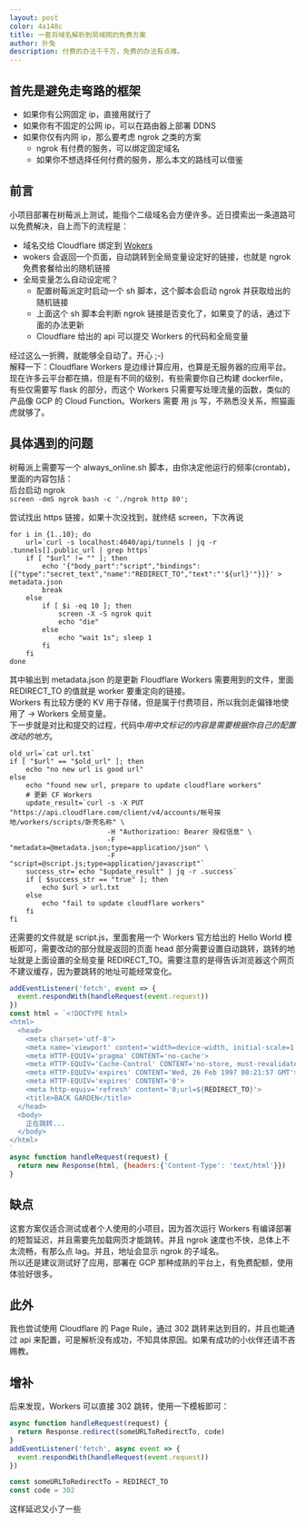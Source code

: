 ```yaml
---
layout: post
color: 4a148c
title: 一套将域名解析到局域网的免费方案
author: 扑兔
description: 付费的办法千千万，免费的办法有点难。
---
```


## 首先是避免走弯路的框架

- 如果你有公网固定 ip，直接用就行了
- 如果你有不固定的公网 ip，可以在路由器上部署 DDNS
- 如果你仅有内网 ip，那么要考虑 ngrok 之类的方案
  - ngrok 有付费的服务，可以绑定固定域名
  - 如果你不想选择任何付费的服务，那么本文的路线可以借鉴

## 前言

小项目部署在树莓派上测试，能指个二级域名会方便许多。近日摸索出一条道路可以免费解决，自上而下的流程是：  

- 域名交给 Cloudflare 绑定到 [Wokers](https://workers.cloudflare.com/)
- wokers 会返回一个页面，自动跳转到全局变量设定好的链接，也就是 ngrok 免费套餐给出的随机链接
- 全局变量怎么自动设定呢？
  - 配置树莓派定时启动一个 sh 脚本，这个脚本会启动 ngrok 并获取给出的随机链接
  - 上面这个 sh 脚本会判断 ngrok 链接是否变化了，如果变了的话，通过下面的办法更新
  - Cloudflare 给出的 api 可以提交 Workers 的代码和全局变量

经过这么一折腾，就能够全自动了。开心 ;-)  
解释一下：Cloudflare Workers 是边缘计算应用，也算是无服务器的应用平台。现在许多云平台都在搞，但是有不同的级别，有些需要你自己构建 dockerfile，有些仅需要写 flask 的部分，而这个 Workers 只需要写处理流量的函数，类似的产品像 GCP 的 Cloud Function。Workers 需要 用 js 写，不熟悉没关系，照猫画虎就够了。  

## 具体遇到的问题

树莓派上需要写一个 always_online.sh 脚本，由你决定他运行的频率(crontab)，里面的内容包括：  
后台启动 ngrok  
`screen -dmS ngrok bash -c './ngrok http 80';`

尝试找出 https 链接，如果十次没找到，就终结 screen，下次再说  

``` shell
for i in {1..10}; do
    url=`curl -s localhost:4040/api/tunnels | jq -r .tunnels[].public_url | grep https`
    if [ "$url" != "" ]; then
        echo '{"body_part":"script","bindings":[{"type":"secret_text","name":"REDIRECT_TO","text":"'${url}'"}]}' > metadata.json
        break
    else
        if [ $i -eq 10 ]; then
            screen -X -S ngrok quit
            echo "die"
        else
            echo "wait 1s"; sleep 1
        fi
    fi
done
```

其中输出到 metadata.json 的是更新 Floudflare Workers 需要用到的文件，里面 REDIRECT_TO 的值就是 worker 要重定向的链接。  
Workers 有比较方便的 KV 用于存储，但是属于付费项目，所以我剑走偏锋地使用了 -> Workers 全局变量。  
下一步就是对比和提交的过程，代码中*用中文标记的内容是需要根据你自己的配置改动的地方*。  

``` shell
old_url=`cat url.txt`
if [ "$url" == "$old_url" ]; then
    echo "no new url is good url"
else
    echo "found new url, prepare to update cloudflare workers"
    # 更新 CF Workers
    update_result=`curl -s -X PUT "https://api.cloudflare.com/client/v4/accounts/帐号挨地/workers/scripts/卧壳名称" \
                        -H "Authorization: Bearer 授权信息" \
                        -F "metadata=@metadata.json;type=application/json" \
                        -F "script=@script.js;type=application/javascript"`
    success_str=`echo "$update_result" | jq -r .success`
    if [ $success_str == "true" ]; then
        echo $url > url.txt
    else
        echo "fail to update cloudflare workers"
    fi
fi
```

还需要的文件就是 script.js，里面套用一个 Workers 官方给出的 Hello World 模板即可，需要改动的部分就是返回的页面 head 部分需要设置自动跳转，跳转的地址就是上面设置的全局变量 REDIRECT_TO。需要注意的是得告诉浏览器这个网页不建议缓存，因为要跳转的地址可能经常变化。

``` javascript
addEventListener('fetch', event => {
  event.respondWith(handleRequest(event.request))
})
const html = `<!DOCTYPE html>
<html>
  <head>
    <meta charset='utf-8'>
    <meta name='viewport' content='width=device-width, initial-scale=1'>
    <meta HTTP-EQUIV='pragma' CONTENT='no-cache'>
    <meta HTTP-EQUIV='Cache-Control' CONTENT='no-store, must-revalidate'>
    <meta HTTP-EQUIV='expires' CONTENT='Wed, 26 Feb 1997 08:21:57 GMT'>
    <meta HTTP-EQUIV='expires' CONTENT='0'>
    <meta http-equiv='refresh' content='0;url=${REDIRECT_TO}'>
    <title>BACK GARDEN</title>
  </head>
  <body>
    正在跳转...  
  </body>
</html>
`
async function handleRequest(request) {
  return new Response(html, {headers:{'Content-Type': 'text/html'}})
}
```

## 缺点

这套方案仅适合测试或者个人使用的小项目，因为首次运行 Workers 有编译部署的短暂延迟，并且需要先加载网页才能跳转。并且 ngrok 速度也不快，总体上不太流畅，有那么点 lag。并且，地址会显示 ngrok 的子域名。  
所以还是建议测试好了应用，部署在 GCP 那种成熟的平台上，有免费配额，使用体验好很多。  

## 此外

我也尝试使用 Cloudflare 的 Page Rule，通过 302 跳转来达到目的，并且也能通过 api 来配置，可是解析没有成功，不知具体原因。如果有成功的小伙伴还请不吝赐教。  

## 增补

后来发现，Workers 可以直接 302 跳转，使用一下模板即可：  

``` javascript
async function handleRequest(request) {
  return Response.redirect(someURLToRedirectTo, code)
}
addEventListener('fetch', async event => {
  event.respondWith(handleRequest(event.request))
})

const someURLToRedirectTo = REDIRECT_TO
const code = 302
```

这样延迟又小了一些  
